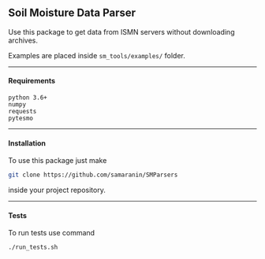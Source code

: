 ## Soil Moisture Data Parser   

Use this package to get data from ISMN servers without downloading archives.   

Examples are placed inside ```sm_tools/examples/``` folder.   

________
#### Requirements
```text
python 3.6+
numpy   
requests
pytesmo

```

______________
#### Installation   

To use this package just make 
```bash
git clone https://github.com/samaranin/SMParsers
```   
inside your project repository.   
_____________
#### Tests

To run tests use command
```bash
./run_tests.sh
```